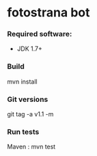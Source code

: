 # fotostrana bot
<h3>Required software:</h3>
<ul>
<li>JDK 1.7+</li>
</ul>

<h3>Build</h3>
mvn install

<h3>Git versions</h3>
git tag -a v1.1 -m <message>

<h3> Run tests</h3>
Maven :
mvn test